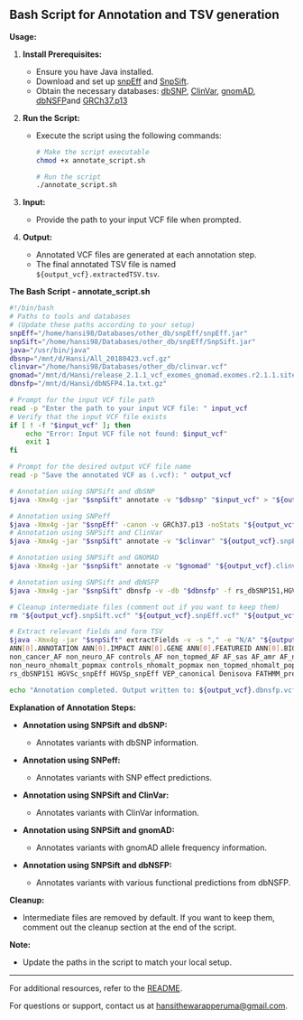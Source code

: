 ## Bash Script for Annotation and TSV generation

**Usage:**

1. **Install Prerequisites:**
   - Ensure you have Java installed.
   - Download and set up [snpEff](https://pcingola.github.io/SnpEff/) and [SnpSift](https://pcingola.github.io/SnpEff/).
   - Obtain the necessary databases: [dbSNP](https://ftp.ncbi.nih.gov/snp/organisms/human_9606_b151_GRCh37p13/VCF/All_20180423.vcf.gz), [ClinVar](https://ftp.ncbi.nlm.nih.gov/pub/clinvar/vcf_GRCh37/clinvar.vcf.gz), [gnomAD](https://console.cloud.google.com/storage/browser/_details/gcp-public-data--gnomad/release/2.1.1/vcf/exomes/gnomad.exomes.r2.1.1.sites.vcf.bgz), [dbNSFP](https://snpeff.blob.core.windows.net/databases/dbs/GRCh37/dbNSFP_4.1a/dbNSFP4.1a.txt.gz)and [GRCh37.p13](https://ftp.ncbi.nlm.nih.gov/genomes/all/GCF/000/001/405/GCF_000001405.39_GRCh38.p13/)

2. **Run the Script:**

   - Execute the script using the following commands:
     ```bash
     # Make the script executable
     chmod +x annotate_script.sh

     # Run the script
     ./annotate_script.sh
     ```

3. **Input:**
   - Provide the path to your input VCF file when prompted.

4. **Output:**
   - Annotated VCF files are generated at each annotation step.
   - The final annotated TSV file is named `${output_vcf}.extractedTSV.tsv`.

**The Bash Script - annotate_script.sh**
```bash
#!/bin/bash
# Paths to tools and databases
# (Update these paths according to your setup)
snpEff="/home/hansi98/Databases/other_db/snpEff/snpEff.jar"
snpSift="/home/hansi98/Databases/other_db/snpEff/SnpSift.jar"
java="/usr/bin/java"
dbsnp="/mnt/d/Hansi/All_20180423.vcf.gz"
clinvar="/home/hansi98/Databases/other_db/clinvar.vcf"
gnomad="/mnt/d/Hansi/release_2.1.1_vcf_exomes_gnomad.exomes.r2.1.1.sites.vcf.bgz"
dbnsfp="/mnt/d/Hansi/dbNSFP4.1a.txt.gz"

# Prompt for the input VCF file path
read -p "Enter the path to your input VCF file: " input_vcf
# Verify that the input VCF file exists
if [ ! -f "$input_vcf" ]; then
    echo "Error: Input VCF file not found: $input_vcf"
    exit 1
fi

# Prompt for the desired output VCF file name
read -p "Save the annotated VCF as (.vcf): " output_vcf

# Annotation using SNPSift and dbSNP
$java -Xmx4g -jar "$snpSift" annotate -v "$dbsnp" "$input_vcf" > "${output_vcf}.snpSift.vcf"

# Annotation using SNPeff
$java -Xmx4g -jar "$snpEff" -canon -v GRCh37.p13 -noStats "${output_vcf}.snpSift.vcf" > "${output_vcf}.snpEff.vcf" 
# Annotation using SNPSift and ClinVar
$java -Xmx4g -jar "$snpSift" annotate -v "$clinvar" "${output_vcf}.snpEff.vcf" > "${output_vcf}.clinvar.vcf"

# Annotation using SNPSift and GNOMAD
$java -Xmx4g -jar "$snpSift" annotate -v "$gnomad" "${output_vcf}.clinvar.vcf" > "${output_vcf}.gnomad.vcf"

# Annotation using SNPSift and dbNSFP
$java -Xmx4g -jar "$snpSift" dbnsfp -v -db "$dbnsfp" -f rs_dbSNP151,HGVSc_snpEff,HGVSp_snpEff,VEP_canonical,Denisova,FATHMM_pred,fathmm-MKL_coding_score,Eigen-raw_coding,GERP++_RS,phyloP100way_vertebrate,phyloP30way_mammalian,1000Gp3_AF,1000Gp3_SAS_AF,genename,ExAC_AF,phastCons100way_vertebrate,Polyphen2_HDIV_pred,MutationTaster_pred,SIFT_pred,PROVEAN_pred,CADD_raw_hg19,CADD_phred_hg19,gnomAD_exomes_AF,gnomAD_exomes_SAS_AF,ExAC_AF,ExAC_SAS_AF,gnomAD_exomes_SAS_nhomalt,gnomAD_genomes_AF,gnomAD_genomes_nhomalt,gnomAD_genomes_SAS_AF,gnomAD_genomes_SAS_nhomalt,clinvar_id,clinvar_clnsig,clinvar_trait,clinvar_review "${output_vcf}.gnomad.vcf" > "${output_vcf}.dbnsfp.vcf"

# Cleanup intermediate files (comment out if you want to keep them)
rm "${output_vcf}.snpSift.vcf" "${output_vcf}.snpEff.vcf" "${output_vcf}.clinvar.vcf" "${output_vcf}.gnomad.vcf" 

# Extract relevant fields and form TSV
$java -Xmx4g -jar "$snpSift" extractFields -v -s "," -e "N/A" "${output_vcf}.dbnsfp.vcf" FILTER QUAL CHROM POS ID AF REF ALT \
ANN[0].ANNOTATION ANN[0].IMPACT ANN[0].GENE ANN[0].FEATUREID ANN[0].BIOTYPE ANN[0].RANK ANN[0].HGVS_C ANN[0].HGVS_P \
non_cancer_AF non_neuro_AF controls_AF non_topmed_AF AF_sas AF_amr AF_nfe AF_eas AF_afr AF_nfe_onf AF_eas_oea AF_nfe_nwe AF_nfe_seu AF_nfe_swe AF_eas_jpn AF_eas_kor AF_fin AF_asj AF_nfe_est AF_oth \
non_neuro_nhomalt_popmax controls_nhomalt_popmax non_topmed_nhomalt_popmax nhomalt_popmax non_cancer_nhomalt_popmax \
rs_dbSNP151 HGVSc_snpEff HGVSp_snpEff VEP_canonical Denisova FATHMM_pred fathmm-MKL_coding_score Eigen-raw_coding GERP++_RS phyloP100way_vertebrate phyloP30way_mammalian 1000Gp3_AF 1000Gp3_SAS_AF genename ExAC_AF phastCons100way_vertebrate Polyphen2_HDIV_pred MutationTaster_pred SIFT_pred PROVEAN_pred CADD_raw_hg19 CADD_phred_hg19 gnomAD_exomes_AF gnomAD_exomes_SAS_AF ExAC_AF ExAC_SAS_AF gnomAD_exomes_SAS_nhomalt gnomAD_genomes_AF gnomAD_genomes_nhomalt gnomAD_genomes_SAS_AF gnomAD_genomes_SAS_nhomalt clinvar_id clinvar_clnsig clinvar_trait clinvar_review > "${output_vcf}.extractedTSV.tsv"

echo "Annotation completed. Output written to: ${output_vcf}.dbnsfp.vcf and ${output_vcf}.extractedTSV.tsv"

```
**Explanation of Annotation Steps:**

- **Annotation using SNPSift and dbSNP:**
  - Annotates variants with dbSNP information.

- **Annotation using SNPeff:**
  - Annotates variants with SNP effect predictions.

- **Annotation using SNPSift and ClinVar:**
  - Annotates variants with ClinVar information.

- **Annotation using SNPSift and gnomAD:**
  - Annotates variants with gnomAD allele frequency information.

- **Annotation using SNPSift and dbNSFP:**
  - Annotates variants with various functional predictions from dbNSFP.

**Cleanup:**

- Intermediate files are removed by default. If you want to keep them, comment out the cleanup section at the end of the script.

**Note:**
- Update the paths in the script to match your local setup.

---

For additional resources, refer to the [README](link-to-documentation).

For questions or support, contact us at [hansithewarapperuma@gmail.com](mailto:hansithewarapperuma@gmail.com).
